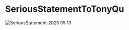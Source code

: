 # SeriousStatementToTonyQu
![SeriousStatement-2025 05 13](https://github.com/user-attachments/assets/a1b1cbd8-97c8-4c39-a103-3ce44c1cf2b2)

